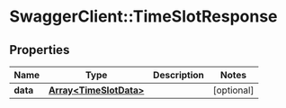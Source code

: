 # SwaggerClient::TimeSlotResponse

## Properties
Name | Type | Description | Notes
------------ | ------------- | ------------- | -------------
**data** | [**Array&lt;TimeSlotData&gt;**](TimeSlotData.md) |  | [optional] 


